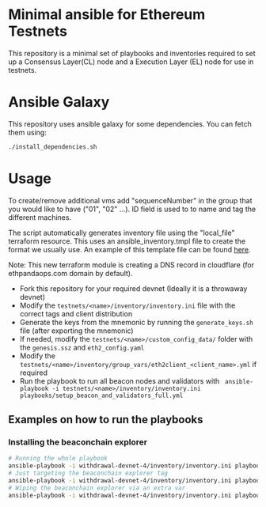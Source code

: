 # Minimal ansible for Ethereum Testnets

This repository is a minimal set of playbooks and inventories required to set up a Consensus Layer(CL) node and a Execution
Layer (EL) node for use in testnets.

# Ansible Galaxy

This repository uses ansible galaxy for some dependencies. You can fetch them using:

```sh
./install_dependencies.sh
```

# Usage
To create/remove additional vms add "sequenceNumber" in the group that you would like to have ("01", "02" ...). ID field is used to to name and tag the different machines. 

The script automatically generates inventory file using the "local_file" terraform resource. This uses an ansible_inventory.tmpl file to create the format we usually use. An example of this template file can be found [here](terraform/withdrawals-devnet-2/ansible_inventory.tmpl).

Note: This new terraform module is creating a DNS record in cloudflare (for ethpandaops.com domain by default). 

- Fork this repository for your required devnet (Ideally it is a throwaway devnet)
- Modify the `testnets/<name>/inventory/inventory.ini` file with the correct tags and client distribution
- Generate the keys from the mnemonic by running the `generate_keys.sh` file (after exporting the mnemonic)
- If needed, modify the `testnets/<name>/custom_config_data/` folder with the `genesis.ssz` and `eth2_config.yaml`
- Modify the `testnets/<name>/inventory/group_vars/eth2client_<client_name>.yml` if required
- Run the playbook to run all beacon nodes and validators with ` ansible-playbook -i testnets/<name>/inventory/inventory.ini playbooks/setup_beacon_and_validators_full.yml`


## Examples on how to run the playbooks

### Installing the beaconchain explorer

```sh
# Running the whole playbook
ansible-playbook -i withdrawal-devnet-4/inventory/inventory.ini playbooks/setup_beaconchain_explorer.yml 
# Just targeting the beaconchain explorer tag
ansible-playbook -i withdrawal-devnet-4/inventory/inventory.ini playbooks/setup_beaconchain_explorer.yml -t beaconchain_explorer_aio
# Wiping the beaconchain explorer via an extra var
ansible-playbook -i withdrawal-devnet-4/inventory/inventory.ini playbooks/setup_beaconchain_explorer.yml  -t beaconchain_explorer_aio -e "beaconchain_explorer_aio_cleanup_all=true"
```

